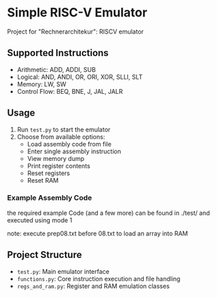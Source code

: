 # Simple RISC-V Emulator

Project for "Rechnerarchitekur": RISCV emulator

## Supported Instructions

- Arithmetic: ADD, ADDI, SUB
- Logical: AND, ANDI, OR, ORI, XOR, SLLI, SLT
- Memory: LW, SW
- Control Flow: BEQ, BNE, J, JAL, JALR

## Usage

1. Run `test.py` to start the emulator
2. Choose from available options:
   - Load assembly code from file
   - Enter single assembly instruction
   - View memory dump
   - Print register contents
   - Reset registers
   - Reset RAM

### Example Assembly Code

the required example Code (and a few more) can be found in ./test/ and executed using mode 1

note: execute prep08.txt before 08.txt to load an array into RAM

## Project Structure

- `test.py`: Main emulator interface
- `functions.py`: Core instruction execution and file handling
- `regs_and_ram.py`: Register and RAM emulation classes
